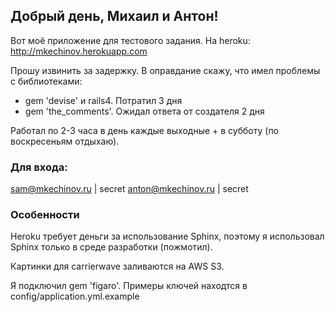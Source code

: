 ## Добрый день, Михаил и Антон!

Вот моё приложение для тестового задания. На heroku: http://mkechinov.herokuapp.com

Прошу извинить за задержку. В оправдание скажу, что имел проблемы с библиотеками:

* gem 'devise' и rails4. Потратил 3 дня
* gem 'the_comments'. Ожидал ответа от создателя 2 дня

Работал по 2-3 часа в день каждые выходные + в субботу (по воскресеньям отдыхаю).

### Для входа:

sam@mkechinov.ru | secret
anton@mkechinov.ru | secret

### Особенности

Heroku требует деньги за использование Sphinx, поэтому я использовал Sphinx только в среде разработки (пожмотил).

Картинки для carrierwave заливаются на AWS S3.

Я подключил gem 'figaro'. Примеры ключей находтся в config/application.yml.example
